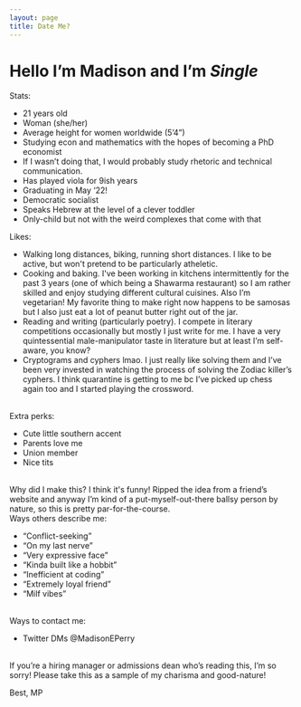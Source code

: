 ```yaml
---
layout: page
title: Date Me?
---
```


<h1>Hello I’m Madison and I’m <i>Single</i> </h1>
Stats:
<ul>
<li>21 years old</li>
<li>Woman (she/her)</li>
<li>Average height for women worldwide (5’4”)</li>
<li>Studying econ and mathematics with the hopes of becoming a PhD economist</li>
<li>If I wasn’t doing that, I would probably study rhetoric and technical communication.</li>
<li>Has played viola for 9ish years</li>
<li>Graduating in May ‘22!</li>
<li>Democratic socialist</li>
<li>Speaks Hebrew at the level of a clever toddler</li>
<li>Only-child but not with the weird complexes that come with that</li>
</ul>
Likes:
<ul>
<li>Walking long distances, biking, running short distances. I like to be active, but won't pretend to be particularly atheletic.</li>
<li>Cooking and baking. I've been working in kitchens intermittently for the past 3 years (one of which being a Shawarma restaurant) so I am rather skilled and enjoy studying different cultural cuisines.
Also I’m vegetarian! My favorite thing to make right now happens to be samosas but I also just eat a lot of peanut butter right out of the jar.</li>
<li>Reading and writing (particularly poetry). I compete in literary competitions occasionally but mostly I just write for me. I have a very quintessential male-manipulator taste in literature but at least I’m self-aware, you know?</li>
<li>Cryptograms and cyphers lmao. I just really like solving them and I’ve been very invested in watching the process of solving the Zodiac killer’s cyphers. I think quarantine is getting to me bc I’ve picked up chess again too and I started playing the crossword.</li>
</ul>
<br>
Extra perks:
<ul>
<li>Cute little southern accent</li>
<li>Parents love me</li>
<li>Union member </li>
<li>Nice tits</li>
</ul>
<br>
Why did I make this? I think it's funny! Ripped the idea from a friend’s website and anyway I’m kind of a put-myself-out-there ballsy person by nature, so this is pretty par-for-the-course.
<br>
Ways others describe me:
<ul>
<li>“Conflict-seeking”</li>
<li>“On my last nerve”</li>
<li>“Very expressive face”</li>
<li>“Kinda built like a hobbit”</li>
<li>“Inefficient at coding”</li>
<li>“Extremely loyal friend”</li>
<li>“Milf vibes”</li>
</ul>
<br>
Ways to contact me: 
<ul>
<li>Twitter DMs @MadisonEPerry</li>
</ul>
<br>
If you’re a hiring manager or admissions dean who’s reading this, I’m so sorry! Please take this as a sample of my charisma and good-nature!

Best,
MP
